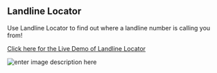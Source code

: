 ## Landline Locator

Use Landline Locator to find out where a landline number is calling you from!

[Click here for the Live Demo of Landline Locator](https://landline-locator.netlify.app)

![enter image description here](https://i.imgur.com/TYUzaAw.png)
